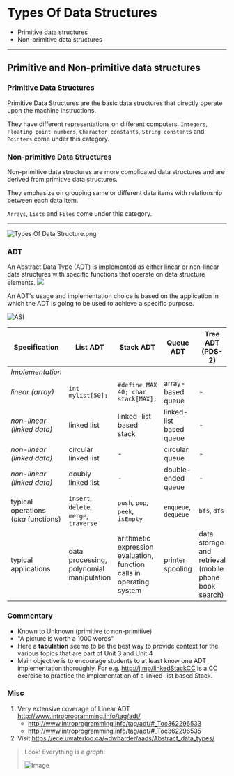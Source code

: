 
# Types Of Data Structures

*   Primitive data structures
*   Non-primitive data structures

* * *

## Primitive and Non-primitive data structures

### Primitive Data Structures

Primitive Data Structures are the basic data structures that directly operate upon the machine instructions.

They have different representations on different computers.
`Integers`, `Floating point numbers`, `Character constants`, `String constants` and `Pointers` come under this category.

### Non-primitive Data Structures

Non-primitive data structures are more complicated data structures and are derived from primitive data structures.

They emphasize on grouping same or different data items with relationship between each data item. 

`Arrays`, `Lists` and `Files` come under this category.

* * *

![Types Of Data Structure.png]( https://drive.google.com/uc?id=0Bwu4iGPfYEufaEFzVUZhWUNTT1E)


### ADT 


An Abstract Data Type (ADT) is implemented as either linear or non-linear data structures with specific functions that operate on data structure elements. 
![](http://www.sqa.org.uk/e-learning/LinkedDS01CD/images/pic002.jpg)

An ADT's usage and implementation choice is based on the application in which the ADT is going to be used to achieve a specific purpose.


![ASI](https://drive.google.com/uc?id=0Bwu4iGPfYEufeG9tekFvQThLbHc)

|Specification| List ADT | Stack ADT | Queue ADT | Tree ADT (PDS-2) |
|------|-------|---------|-------|-------|
|_Implementation_ ||||
|_linear (array)_| `int mylist[50];`| `#define MAX 40; char stack[MAX];`| array-based queue | - |
|_non-linear (linked data)_|linked list | linked-list based stack | linked-list based queue | - |
|_non-linear (linked data)_|circular linked list | -  | circular queue | - | 
|_non-linear (linked data)_|doubly linked list | -  | double-ended queue | - | 
|typical operations (_aka_ functions) | `insert`, `delete`, `merge`, `traverse` | `push`, `pop`, `peek`, `isEmpty` | `enqueue`, `dequeue` | `bfs`, `dfs`
|typical applications | data processing, polynomial manipulation | arithmetic expression evaluation, function calls in operating system | printer spooling | data storage and retrieval (mobile phone book search)| 


### Commentary

- Known to Unknown (primitive to non-primitive) 
- "A picture is worth a 1000 words" 
- Here a **tabulation** seems to be the best way to provide context for the various topics that are part of Unit 3 and Unit 4 
- Main objective is to encourage students to at least know one ADT implementation thoroughly. For e.g. http://j.mp/linkedStackCC is a CC exercise to practice the implementation of a linked-list based Stack. 

### Misc 

1. Very extensive coverage of Linear ADT  http://www.introprogramming.info/tag/adt/
	- http://www.introprogramming.info/tag/adt/#_Toc362296533  
	- http://www.introprogramming.info/tag/adt/#_Toc362296535
2. Visit https://ece.uwaterloo.ca/~dwharder/aads/Abstract_data_types/  
> Look! Everything is a *graph*! 
> 
> ![Image](https://ece.uwaterloo.ca/~dwharder/aads/Abstract_data_types/images/ADT.png)
